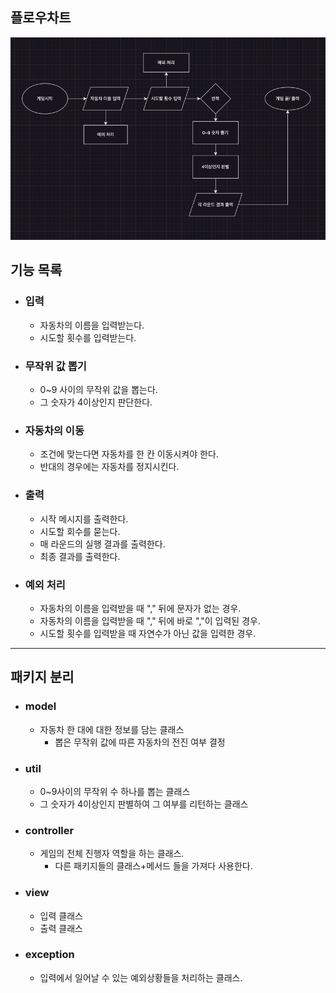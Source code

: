 ## 플로우차트
![img.png](img.png)

## 기능 목록

- ### 입력
  - 자동차의 이름을 입력받는다.
  - 시도할 횟수를 입력받는다.
  
- ### 무작위 값 뽑기
  - 0~9 사이의 무작위 값을 뽑는다.
  - 그 숫자가 4이상인지 판단한다.

- ### 자동차의 이동
  - 조건에 맞는다면 자동차를 한 칸 이동시켜야 한다.
  - 반대의 경우에는 자동차를 정지시킨다.

- ### 출력
  - 시작 메시지를 출력한다.
  - 시도할 회수를 묻는다.
  - 매 라운드의 실행 결과를 출력한다.
  - 최종 결과를 출력한다.

- ### 예외 처리
  - 자동차의 이름을 입력받을 때 "," 뒤에 문자가 없는 경우.
  - 자동차의 이름을 입력받을 때 "," 뒤에 바로 ","이 입력된 경우.
  - 시도할 횟수를 입력받을 때 자연수가 아닌 값을 입력한 경우.

---
## 패키지 분리

- ### model
  - 자동차 한 대에 대한 정보를 담는 클래스
    - 뽑은 무작위 값에 따른 자동차의 전진 여부 결정

- ### util
  - 0~9사이의 무작위 수 하나를 뽑는 클래스
  - 그 숫자가 4이상인지 판별하여 그 여부를 리턴하는 클래스

- ### controller
  - 게임의 전체 진행자 역할을 하는 클래스.
    - 다른 패키지들의 클래스+메서드 들을 가져다 사용한다.

- ### view 
  - 입력 클래스
  - 출력 클래스

- ### exception
  - 입력에서 일어날 수 있는 예외상황들을 처리하는 클래스.